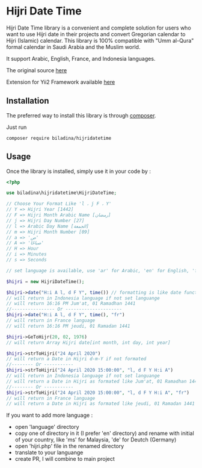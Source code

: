 Hijri Date Time
==================
Hijri Date Time library is a convenient and complete solution for users who want to use Hijri date in their projects and convert Gregorian calendar to Hijri (Islamic) calendar. This library is 100% compatible with "Umm al-Qura" formal calendar in Saudi Arabia and the Muslim world.

It support Arabic, English, France, and Indonesia languages.

The original source [here](https://www.yiiframework.com/extension/hijridatetime)

Extension for Yii2 Framework available [here](https://github.com/biladina/yii2-hijridatetime)

Installation
------------

The preferred way to install this library is through [composer](http://getcomposer.org/download/).

Just run

```
composer require biladina/hijridatetime
```

Usage
-----

Once the library is installed, simply use it in your code by  :

```php
<?php

use biladina\hijridatetime\HijriDateTime;

// Choose Your Format Like 'l ، j F ، Y'
// Y => Hijri Year [1442]
// F => Hijri Month Arabic Name [رمضان]
// j => Hijri Day Number [27]
// l => Arabic Day Name [الجمعة]
// m => Hijri Month Number [09]
// a => 'ص'
// A => 'صباحًا'
// H => Hour
// i => Minutes
// s => Seconds

// set language is available, use 'ar' for Arabic, 'en' for English, 'fr' for France, and 'id' for Indonesia (which is the default language).

$hijri = new HijriDateTime();

$hijri->date("H:i A l, d F Y", time()) // formatting is like date function
// will return in Indonesia language if not set languange
// will return 16:16 PM Jum'at, 01 Ramadhan 1441
//---------------- Or ---------------------
$hijri->date("H:i A l, d F Y", time(), "fr")
// will return in France language
// will return 16:16 PM jeudi, 01 Ramadan 1441

$hijri->GeToHijr(20, 02, 1976)
// will return Array Hijri date[int month, int day, int year]

$hijri->strToHijri("24 April 2020")
// will return a Date in Hijri d-m-Y if not formated
//-------- Or -----------
$hijri->strToHijri("24 April 2020 15:00:00", "l, d F Y H:i A")
// will return in Indonesia language if not set languange
// will return a Date in Hijri as formated like Jum'at, 01 Ramadhan 1441 15:00 PM
//-------- Or -----------
$hijri->strToHijri("24 April 2020 15:00:00", "l, d F Y H:i A", "fr")
// will return in France language
// will return a Date in Hijri as formated like jeudi, 01 Ramadan 1441 15:00 PM

```


If you want to add more language :
* open 'language' directory
* copy one of directory in it (I prefer 'en' directory) and rename with initial of your country, like 'ms' for Malaysia, 'de' for Deutch (Germany)
* open 'hijri.php' file in the renamed directory
* translate to your languange
* create PR, I will combine to main project
